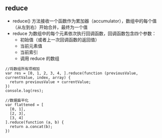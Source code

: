 ## reduce

- reduce() 方法接收一个函数作为累加器（accumulator），数组中的每个值（从左到右）开始合并，最终为一个值
- reduce 为数组中的每个元素依次执行回调函数，回调函数包含四个参数：
  - 初始值（或者上一次回调函数的返回值）
  - 当前元素值
  - 当前索引
  - 调用 reduce 的数组

```
//将数组所有项相加
var res = [0, 1, 2, 3, 4, ].reduce(function (previousValue, currentValue, index, array) {
  return previousValue + currentValue;
})
console.log(res);

//数据扁平化
var flattened = [
  [0, 1],
  [2, 3],
  [3, 4]
].reduce(function (a, b) {
  return a.concat(b);
})
```

